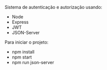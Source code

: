 Sistema de autenticação e autorização usando:
- Node
- Express
- JWT
- JSON-Server

Para iniciar o projeto:
- npm install
- npm start
- npm run json-server